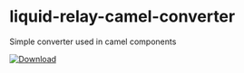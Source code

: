# liquid-relay-camel-converter
Simple converter used in camel components

 [ ![Download](https://api.bintray.com/packages/paultegelaar/maven/liquid-relay-camel-converter/images/download.svg) ](https://bintray.com/paultegelaar/maven/liquid-relay-camel-converter/_latestVersion)
